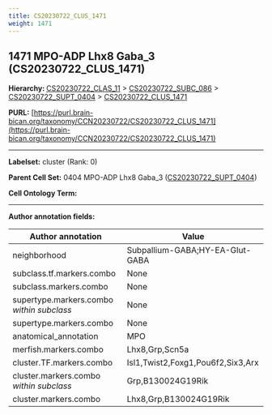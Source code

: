 ```yaml
---
title: CS20230722_CLUS_1471
weight: 1471
---
```

## 1471 MPO-ADP Lhx8 Gaba_3 (CS20230722_CLUS_1471)
<b>Hierarchy: </b>
[CS20230722_CLAS_11](../CS20230722_CLAS_11) >
[CS20230722_SUBC_086](../CS20230722_SUBC_086) >
[CS20230722_SUPT_0404](../CS20230722_SUPT_0404) >
[CS20230722_CLUS_1471](../CS20230722_CLUS_1471)

**PURL:** [https://purl.brain-bican.org/taxonomy/CCN20230722/CS20230722_CLUS_1471](https://purl.brain-bican.org/taxonomy/CCN20230722/CS20230722_CLUS_1471)

---


**Labelset:** cluster (Rank: 0)

**Parent Cell Set:** 0404 MPO-ADP Lhx8 Gaba_3 ([CS20230722_SUPT_0404](../CS20230722_SUPT_0404))



**Cell Ontology Term:** 

[MARKER GENES.]: #


---

[TRANSFERRED ANNOTATIONS.]: #


[AUTHOR ANNOTATION FIELDS.]: #


**Author annotation fields:**

| Author annotation | Value |
|-------------------|-------|
|neighborhood|Subpallium-GABA;HY-EA-Glut-GABA|
|subclass.tf.markers.combo|None|
|subclass.markers.combo|None|
|supertype.markers.combo _within subclass_|None|
|supertype.markers.combo|None|
|anatomical_annotation|MPO|
|merfish.markers.combo|Lhx8,Grp,Scn5a|
|cluster.TF.markers.combo|Isl1,Twist2,Foxg1,Pou6f2,Six3,Arx|
|cluster.markers.combo _within subclass_|Grp,B130024G19Rik|
|cluster.markers.combo|Lhx8,Grp,B130024G19Rik|
